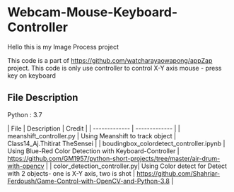# Webcam-Mouse-Keyboard-Controller

Hello this is my Image Process project

This code is a part of https://github.com/watcharayaowapong/appZap project.
This code is only use controller to control X-Y axis mouse - press key on keyboard 

## File Description
Python : 3.7

| File  | Description | Credit |
| ------------- | ------------- |
| meanshift_controller.py  | Using Meanshift to track object  | Class14_Aj.Thitirat TheSensei |
| boudingbox_colordetect_controller.ipynb  | Using Blue-Red Color Detection with Keyboard-Controller | https://github.com/GM1957/python-short-projects/tree/master/air-drum-with-opencv |
| color_detection_controller.py| Using Color detect for Detect with 2 objects- one is X-Y axis, two is shot | https://github.com/Shahriar-Ferdoush/Game-Control-with-OpenCV-and-Python-3.8 |